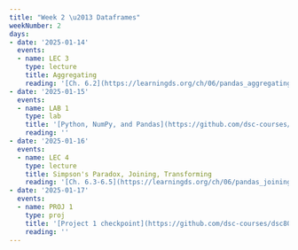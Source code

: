 ```yaml
---
title: "Week 2 \u2013 Dataframes"
weekNumber: 2
days:
- date: '2025-01-14'
  events:
  - name: LEC 3
    type: lecture
    title: Aggregating
    reading: '[Ch. 6.2](https://learningds.org/ch/06/pandas_aggregating.html)'
- date: '2025-01-15'
  events:
  - name: LAB 1
    type: lab
    title: '[Python, NumPy, and Pandas](https://github.com/dsc-courses/dsc80-2025-wi/blob/main/labs/lab01/lab.ipynb)'
    reading: ''
- date: '2025-01-16'
  events:
  - name: LEC 4
    type: lecture
    title: Simpson's Paradox, Joining, Transforming
    reading: '[Ch. 6.3-6.5](https://learningds.org/ch/06/pandas_joining.html)'
- date: '2025-01-17'
  events:
  - name: PROJ 1
    type: proj
    title: '[Project 1 checkpoint](https://github.com/dsc-courses/dsc80-2025-wi/blob/main/projects/project01/project.ipynb)'
    reading: ''
---
```

